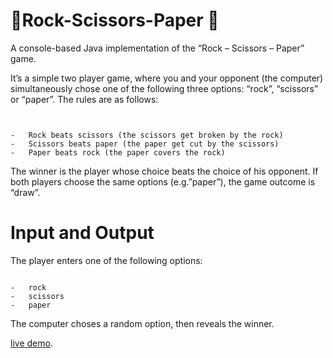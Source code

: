 # 🎲Rock-Scissors-Paper 🎲

A console-based Java implementation of the “Rock – Scissors – Paper” game.

It’s a simple two player game, where you and your opponent (the computer) simultaneously chose one of the following three options: “rock”, “scissors” or “paper”. The rules are as follows:
```


-	Rock beats scissors (the scissors get broken by the rock)
-	Scissors beats paper (the paper get cut by the scissors)
-	Paper beats rock (the paper covers the rock)
```


The winner is the player whose choice beats the choice of his opponent. If both players choose the same options (e.g.”paper”), the game outcome is “draw”. 


# **Input and Output**

The player enters one of the following options:
```

-	rock
-	scissors
-	paper
```

The computer choses a random option, then reveals the winner.

[live demo](https://replit.com/@StoyanMihaylov9/RockScissorsPaper).

